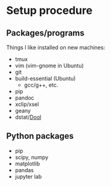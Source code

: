 # Setup procedure

## Packages/programs

Things I like installed on new machines:

 * tmux
 * vim (vim-gnome in Ubuntu)
 * git
 * build-essential (Ubuntu)
     * gcc/g++, etc.
 * pip
 * pandoc
 * xclip/xsel
 * geany
 * dstat/[Dool](https://github.com/scottchiefbaker/dool)

## Python packages

 * pip
 * scipy, numpy
 * matplotlib
 * pandas
 * jupyter lab
